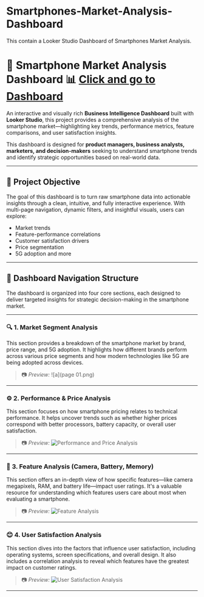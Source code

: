 # Smartphones-Market-Analysis-Dashboard
This contain a Looker Studio  Dashboard of Smartphones Market Analysis.


# 📱 Smartphone Market Analysis Dashboard  📊 [Click and go to Dashboard](https://lookerstudio.google.com/reporting/bf2b3d25-d10c-4e8c-9579-f1e7b13a872b)

An interactive and visually rich **Business Intelligence Dashboard** built with **Looker Studio**, this project provides a comprehensive analysis of the smartphone market—highlighting key trends, performance metrics, feature comparisons, and user satisfaction insights.

This dashboard is designed for **product managers, business analysts, marketers, and decision-makers** seeking to understand smartphone trends and identify strategic opportunities based on real-world data.

---

## 🎯 Project Objective

The goal of this dashboard is to turn raw smartphone data into actionable insights through a clean, intuitive, and fully interactive experience. With multi-page navigation, dynamic filters, and insightful visuals, users can explore:

- Market trends
- Feature-performance correlations
- Customer satisfaction drivers
- Price segmentation
- 5G adoption and more

---


## 🧭 Dashboard Navigation Structure

The dashboard is organized into four core sections, each designed to deliver targeted insights for strategic decision-making in the smartphone market.

---

### 🔍 **1. Market Segment Analysis**

This section provides a breakdown of the smartphone market by brand, price range, and 5G adoption. It highlights how different brands perform across various price segments and how modern technologies like 5G are being adopted across devices.

> 📷 *Preview:*
![a](page 01.png)

---

### ⚙️ **2. Performance & Price Analysis**

This section focuses on how smartphone pricing relates to technical performance. It helps uncover trends such as whether higher prices correspond with better processors, battery capacity, or overall user satisfaction.

> 📷 *Preview:*
![Performance and Price Analysis](https://your-image-link.com/performance-price-analysis.png)

---

### 📸 **3. Feature Analysis (Camera, Battery, Memory)**

This section offers an in-depth view of how specific features—like camera megapixels, RAM, and battery life—impact user ratings. It's a valuable resource for understanding which features users care about most when evaluating a smartphone.

> 📷 *Preview:*
![Feature Analysis](https://your-image-link.com/feature-analysis.png)

---

### 😊 **4. User Satisfaction Analysis**

This section dives into the factors that influence user satisfaction, including operating systems, screen specifications, and overall design. It also includes a correlation analysis to reveal which features have the greatest impact on customer ratings.

> 📷 *Preview:*
![User Satisfaction Analysis](https://your-image-link.com/user-satisfaction-analysis.png)

---

